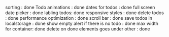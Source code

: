 sorting : done
Todo animations : done
dates for todos : done
full screen date picker : done
labling todos: done
responsive styles : done
delete todos : done
performance optimization : done
scroll bar : done
save todos in localstorage : done
show empty alert if there is no todo : done
max width for container: done
delete on done elements goes under other : done
